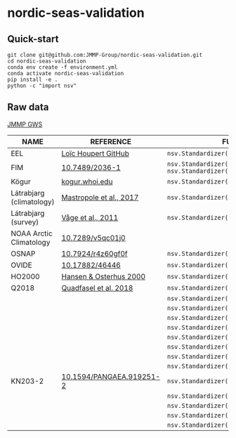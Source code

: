 # nordic-seas-validation

## Quick-start

```shell
git clone git@github.com:JMMP-Group/nordic-seas-validation.git
cd nordic-seas-validation
conda env create -f environment.yml
conda activate nordic-seas-validation
pip install -e .
python -c "import nsv"
```

## Raw data
[JMMP GWS](https://gws-access.jasmin.ac.uk/public/jmmp/NORVAL/)

| NAME | REFERENCE | FUNCTION
|---|---|---|
| EEL | [Loïc Houpert GitHub](https://github.com/lhoupert/analysis_eel_data) | `nsv.Standardizer().eel` |
| FIM | [10.7489/2036-1](https://doi.org/10.7489/2036-1) | `nsv.Standardizer().fim_1m`<br> `nsv.Standardizer().fim_25m` |
| Kögur | [kogur.whoi.edu](http://kogur.whoi.edu/php/index.php#gridded) | `nsv.Standardizer().kogur` |
| Látrabjarg (climatology) | [Mastropole et al., 2017](https://doi.org/10.1002/2016JC012007) | `nsv.Standardizer().latrabjarg_climatology` |
| Látrabjarg (survey) | [Våge et al., 2011](https://doi.org/10.1038/ngeo1234) | `nsv.Standardizer().latrabjarg_survey` |
| NOAA Arctic Climatology | [10.7289/v5qc01j0](https://doi.org/10.7289/v5qc01j0) | |
| OSNAP | [10.7924/r4z60gf0f](https://doi.org/10.7924/r4z60gf0f) | `nsv.Standardizer().osnap` |
| OVIDE | [10.17882/46446](https://doi.org/10.17882/46446) | `nsv.Standardizer().ovide` |
| HO2000 | [Hansen & Osterhus 2000](https://doi.org/10.1016/S0079-6611(99)00052-X) | `nsv.Standardizer().ho2000` |
| Q2018 | [Quadfasel et al. 2018](https://doi.pangaea.de/10.1594/PANGAEA.890362) | `nsv.Standardizer().q2018_sec1` |
|       |                                                                        | `nsv.Standardizer().q2018_sec2` |
|       |                                                                        | `nsv.Standardizer().q2018_sec3` |
|       |                                                                        | `nsv.Standardizer().q2018_sec4` |
|       |                                                                        | `nsv.Standardizer().q2018_sec5` |
|       |                                                                        | `nsv.Standardizer().q2018_sec6` |
|       |                                                                        | `nsv.Standardizer().q2018_sec7` |
|       |                                                                        | `nsv.Standardizer().q2018_sec8` |
|       |                                                                        | `nsv.Standardizer().q2018_sec9` |
| KN203-2 | [10.1594/PANGAEA.919251-2](https://doi.pangaea.de/10.1594/PANGAEA.919251) | `nsv.Standardizer().kn203_2("A")` |
|         |                                                                       | `nsv.Standardizer().kn203_2("B")` |
|         |                                                                       | `nsv.Standardizer().kn203_2("C")` |
|         |                                                                       | `nsv.Standardizer().kn203_2("D")` |
|         |                                                                       | `nsv.Standardizer().kn203_2("E")` |

